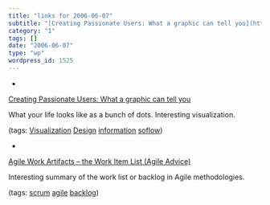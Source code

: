 ```yaml
---
title: "links for 2006-06-07"
subtitle: "[Creating Passionate Users: What a graphic can tell you](http://headrush.typepad.com/creating_passio..."
category: "1"
tags: []
date: "2006-06-07"
type: "wp"
wordpress_id: 1525
---
```

- 
[Creating Passionate Users: What a graphic can tell you](http://headrush.typepad.com/creating_passionate_users/2006/05/what_a_graphic_.html)

What your life looks like as a bunch of dots. Interesting visualization.

(tags: [Visualization](http://del.icio.us/pitosalas/Visualization) [Design](http://del.icio.us/pitosalas/Design) [information](http://del.icio.us/pitosalas/information) [soflow](http://del.icio.us/pitosalas/soflow))

- 
[Agile Work Artifacts – the Work Item List (Agile Advice)](http://www.agileadvice.com/archives/2006/06/agile_work_arti.html)

Interesting summary of the work list or backlog in Agile methodologies.

(tags: [scrum](http://del.icio.us/pitosalas/scrum) [agile](http://del.icio.us/pitosalas/agile) [backlog](http://del.icio.us/pitosalas/backlog))